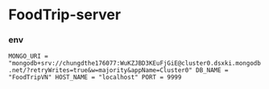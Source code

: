 # FoodTrip-server

### env

`MONGO_URI = "mongodb+srv://chungdthe176077:WuKZJBD3KEuFjGiE@cluster0.dsxki.mongodb.net/?retryWrites=true&w=majority&appName=Cluster0"
DB_NAME = "FoodTripVN"
HOST_NAME = "localhost"
PORT = 9999`
